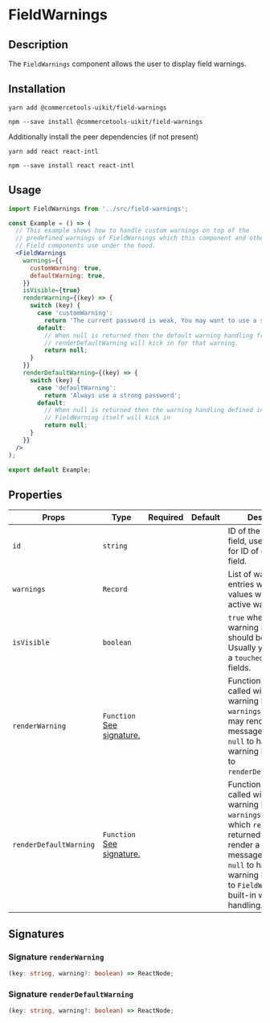 <!-- THIS IS AN AUTOGENERATED FILE. DO NOT EDIT THIS FILE DIRECTLY. -->
<!-- This file is created by the `yarn generate-readme` script. -->

# FieldWarnings

## Description

The `FieldWarnings` component allows the user to display field warnings.

## Installation

```
yarn add @commercetools-uikit/field-warnings
```

```
npm --save install @commercetools-uikit/field-warnings
```

Additionally install the peer dependencies (if not present)

```
yarn add react react-intl
```

```
npm --save install react react-intl
```

## Usage

```jsx
import FieldWarnings from '../src/field-warnings';

const Example = () => (
  // This example shows how to handle custom warnings on top of the
  // predefined warnings of FieldWarnings which this component and other
  // Field components use under the hood.
  <FieldWarnings
    warnings={{
      customWarning: true,
      defaultWarning: true,
    }}
    isVisible={true}
    renderWarning={(key) => {
      switch (key) {
        case 'customWarning':
          return 'The current password is weak, You may want to use a stronger password';
        default:
          // When null is returned then the default warning handling from
          // renderDefaultWarning will kick in for that warning.
          return null;
      }
    }}
    renderDefaultWarning={(key) => {
      switch (key) {
        case 'defaultWarning':
          return 'Always use a strong password';
        default:
          // When null is returned then the warning handling defined in
          // FieldWarning itself will kick in
          return null;
      }
    }}
  />
);

export default Example;
```

## Properties

| Props                  | Type                                                             | Required | Default | Description                                                                                                                                                                                                                                                |
| ---------------------- | ---------------------------------------------------------------- | :------: | ------- | ---------------------------------------------------------------------------------------------------------------------------------------------------------------------------------------------------------------------------------------------------------- |
| `id`                   | `string`                                                         |          |         | ID of the warning field, used as basis for ID of each warning field.                                                                                                                                                                                       |
| `warnings`             | `Record`                                                         |          |         | List of warnings. Only entries with truthy values will count as active warnings.                                                                                                                                                                           |
| `isVisible`            | `boolean`                                                        |          |         | `true` when the warning messages should be rendered. Usually you'd pass in a `touched` state of fields.                                                                                                                                                    |
| `renderWarning`        | `Function`<br/>[See signature.](#signature-renderWarning)        |          |         | Function which gets called with each warning key (from the `warnings` prop) and may render a warning message or return `null` to hand the warning handling off to `renderDefaultWarning`.                                                                  |
| `renderDefaultWarning` | `Function`<br/>[See signature.](#signature-renderDefaultWarning) |          |         | Function which gets called with each warning key (from the `warnings` prop) for which `renderWarning` returned `null`.&#xA;It may render a warning message or return `null` to hand the warning handling off to `FieldWarning`s built-in warning handling. |

## Signatures

### Signature `renderWarning`

```ts
(key: string, warning?: boolean) => ReactNode;
```

### Signature `renderDefaultWarning`

```ts
(key: string, warning?: boolean) => ReactNode;
```
